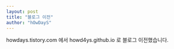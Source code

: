 ```yaml
---
layout: post
title: "블로그 이전"
author: "hOwDayS"
---
```


howdays.tistory.com 에서 howd4ys.github.io 로 블로그 이전했습니다.